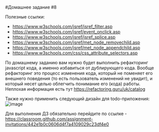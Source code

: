#Домашнее задание #8

Полезные ссылки:

 - https://www.w3schools.com/jsref/jsref_filter.asp
 - https://www.w3schools.com/jsref/event_onclick.asp
 - https://www.w3schools.com/jsref/jsref_splice.asp
 - https://www.w3schools.com/jsref/met_node_removechild.asp
 - https://www.w3schools.com/jsref/met_node_appendchild.asp
 - https://www.w3schools.com/css/css_attribute_selectors.asp


По домашнему заданию вам нужно будет выполнить рефакторинг javascript кода, а именно избавиться от дублирующего кода. Вообще рефакторинг это процесс изменения кода, который не поменяет его внешнего поведения (то есть пользователь изменений не увидит), и который несет целью облегчить понимание его (кода) работы.  
Неплохая информация есть тут https://refactoring.guru/uk/catalog  


Также нужно применить следующий дизайн для todo-приложения:  
![image](https://cloud.githubusercontent.com/assets/25591824/23973254/e5c56db2-09dd-11e7-867d-8979fb169bd6.png)  

Для выполнения ДЗ обязательно перейдите по ссылке - https://classroom.github.com/assignment-invitations/442e1b0c0606d4f7a4109029c23df4e0